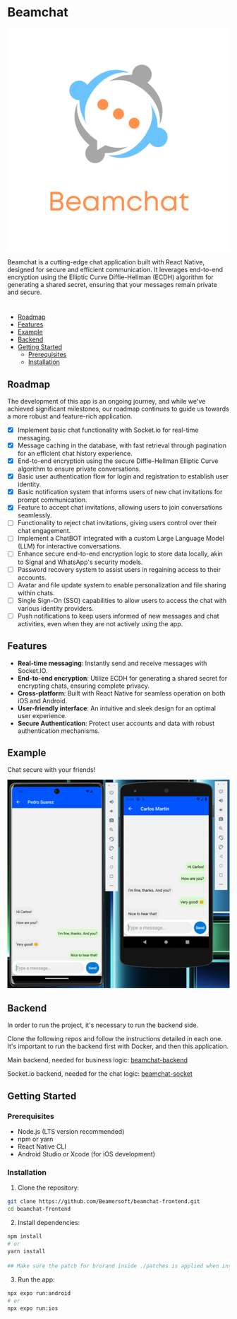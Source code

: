 # Beamchat

![Beamchat logo](./assets/readmeLogo.png)

Beamchat is a cutting-edge chat application built with React Native, designed for secure and efficient communication. It leverages end-to-end encryption using the Elliptic Curve Diffie-Hellman (ECDH) algorithm for generating a shared secret, ensuring that your messages remain private and secure.

#

- [Roadmap](#roadmap)
- [Features](#features)
- [Example](#example)
- [Backend](#backend)
- [Getting Started](#getting-started)
	- [Prerequisites](#prerequisites)
	- [Installation](#installation)


## Roadmap

The development of this app is an ongoing journey, and while we've achieved significant milestones, our roadmap continues to guide us towards a more robust and feature-rich application.

- [x] Implement basic chat functionality with Socket.io for real-time messaging.
- [x] Message caching in the database, with fast retrieval through pagination for an efficient chat history experience.
- [x] End-to-end encryption using the secure Diffie-Hellman Elliptic Curve algorithm to ensure private conversations.
- [x] Basic user authentication flow for login and registration to establish user identity.
- [x] Basic notification system that informs users of new chat invitations for prompt communication.
- [x] Feature to accept chat invitations, allowing users to join conversations seamlessly.
- [ ] Functionality to reject chat invitations, giving users control over their chat engagement.
- [ ] Implement a ChatBOT integrated with a custom Large Language Model (LLM) for interactive conversations.
- [ ] Enhance secure end-to-end encryption logic to store data locally, akin to Signal and WhatsApp's security models.
- [ ] Password recovery system to assist users in regaining access to their accounts.
- [ ] Avatar and file update system to enable personalization and file sharing within chats.
- [ ] Single Sign-On (SSO) capabilities to allow users to access the chat with various identity providers.
- [ ] Push notifications to keep users informed of new messages and chat activities, even when they are not actively using the app.

## Features

- **Real-time messaging**: Instantly send and receive messages with Socket.IO.
- **End-to-end encryption**: Utilize ECDH for generating a shared secret for encrypting chats, ensuring complete privacy.
- **Cross-platform**: Built with React Native for seamless operation on both iOS and Android.
- **User-friendly interface**: An intuitive and sleek design for an optimal user experience.
- **Secure Authentication**: Protect user accounts and data with robust authentication mechanisms.

## Example

Chat secure with your friends!

![chat](./assets/chat.png)

## Backend

In order to run the project, it's necessary to run the backend side.

Clone the following repos and follow the instructions detailed in each one. It's important to run the backend first with Docker, and then this application.

Main backend, needed for business logic: [beamchat-backend](https://github.com/Beamersoft/beamchat-backend)

Socket.io backend, needed for the chat logic: [beamchat-socket](https://github.com/Beamersoft/beamchat-socket)

## Getting Started

### Prerequisites

- Node.js (LTS version recommended)
- npm or yarn
- React Native CLI
- Android Studio or Xcode (for iOS development)

### Installation

1. Clone the repository:

```bash
git clone https://github.com/Beamersoft/beamchat-frontend.git
cd beamchat-frontend
```

2. Install dependencies:

```bash
npm install
# or
yarn install

## Make sure the patch for brorand inside ./patches is applied when installing modules.
```

3. Run the app:

```bash
npx expo run:android
# or
npx expo run:ios
```
